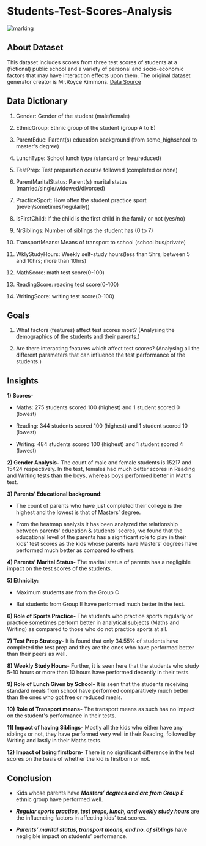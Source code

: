 # Students-Test-Scores-Analysis
![marking](https://github.com/HafshaWahab/Students-Test-Scores-Analysis/assets/152807534/2043c79b-4760-4a8a-be04-713915624432)

## About Dataset

This dataset includes scores from three test scores of students at a (fictional) public school and a variety of personal and socio-economic factors that may have interaction effects upon them. The original dataset generator creator is Mr.Royce Kimmons.
[Data Source](https://www.kaggle.com/datasets/desalegngeb/students-exam-scores)

## Data Dictionary

1. Gender: Gender of the student (male/female)

2. EthnicGroup: Ethnic group of the student (group A to E)

3. ParentEduc: Parent(s) education background (from some_highschool to master's degree)

4. LunchType: School lunch type (standard or free/reduced)

5. TestPrep: Test preparation course followed (completed or none)

6. ParentMaritalStatus: Parent(s) marital status (married/single/widowed/divorced)

7. PracticeSport: How often the student practice sport (never/sometimes/regularly))

8. IsFirstChild: If the child is the first child in the family or not (yes/no)

9. NrSiblings: Number of siblings the student has (0 to 7)

10. TransportMeans: Means of transport to school (school bus/private)

11. WklyStudyHours: Weekly self-study hours(less than 5hrs; between 5 and 10hrs; more than 10hrs)

12. MathScore: math test score(0-100)

13. ReadingScore: reading test score(0-100)

14. WritingScore: writing test score(0-100)

## Goals

1) What factors (features) affect test scores most? (Analysing the demographics of the students and their parents.)

2) Are there interacting features which affect test scores? (Analysing all the different parameters that can influence the test performance of the students.)

## Insights

**1) Scores-**
-	Maths: 275 students scored 100 (highest) and 1 student scored 0 (lowest)

-	Reading: 344 students scored 100 (highest) and 1 student scored 10 (lowest)

-	Writing: 484 students scored 100 (highest) and 1 student scored 4 (lowest)

**2) Gender Analysis-** The count of male and female students is 15217 and 15424 respectively. 
In the test, females had much better scores in Reading and Writing tests than the boys, whereas boys performed better in Maths test.

**3) Parents’ Educational background:**

-	The count of parents who have just completed their college is the highest and the lowest is that of Masters’ degree.

-	From the heatmap analysis it has been analyzed the relationship between parents' education & students' scores, we found that the educational level of the parents has a significant role to play in their kids' test scores as the kids whose parents have Masters’ degrees have performed much better as compared to others.

**4) Parents’ Marital Status-** The marital status of parents has a negligible impact on the test scores of the students.

**5) Ethnicity:**

-	Maximum students are from the Group C

-	But students from Group E have performed much better in the test.

**6) Role of Sports Practice-** The students who practice sports regularly or practice sometimes perform better in analytical subjects (Maths and Writing) as compared to those who do not practice sports at all.

**7) Test Prep Strategy-** It is found that only 34.55% of students have completed the test prep and they are the ones who have performed better than their peers as well.

**8) Weekly Study Hours**- Further, it is seen here that the students who study 5-10 hours or more than 10 hours have performed decently in their tests.

**9) Role of Lunch Given by School-** It is seen that the students receiving standard meals from school have performed comparatively much better than the ones who got free or reduced meals.

**10) Role of Transport means-** The transport means as such has no impact on the student's performance in their tests.

**11) Impact of having Siblings-** Mostly all the kids who either have any siblings or not, they have performed very well in their Reading, followed by Writing and lastly in their Maths tests.

**12) Impact of being firstborn-** There is no significant difference in the test scores on the basis of whether the kid is firstborn or not.

## Conclusion

-	Kids whose parents have ***Masters’ degrees and are from Group E*** ethnic group have performed well.

-	***Regular sports practice, test preps, lunch, and weekly study hours*** are the influencing factors in affecting kids’ test scores.

-	***Parents’ marital status, transport means, and no. of siblings*** have negligible impact on students’ performance.
